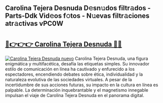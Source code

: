 ## Carolina Tejera Desnuda D𝚎sn𝚞dos filtr𝚊dos - Parts-Ddk Vid𝚎os f𝚘tos - N𝚞evas filtr𝚊ciones atr𝚊ctivas vPC0W

# <h2><a href="http://mbavh7.tromn.icu/?c=Carolina+Tejera+Desnuda">🔗👉👉👉 Carolina Tejera Desnuda 🔗🔗</a></h2>

[![Carolina Tejera Desnuda nuevo](https://i.imgur.com/pEAQMta.gif)](http://mbavh7.tromn.icu/?c=Carolina+Tejera+Desnuda)
Carolina Tejera Desnuda, una figura enigmática y multifacética, desafía las etiquetas simples. Su innovador estilo de comunicación en línea ha cautivado y enfurecido a los espectadores, encendiendo debates sobre ética, individualidad y la naturaleza evolutiva de las sociedades virtuales. A pesar de la incertidumbre de sus acciones futuras, su impacto en la cultura en línea es palpable. La determinación inquebrantable y el magnetismo innegable impulsan el viaje de Carolina Tejera Desnuda en el panorama digital.

